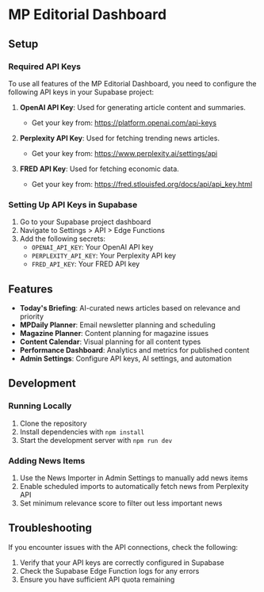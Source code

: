 
# MP Editorial Dashboard

## Setup

### Required API Keys

To use all features of the MP Editorial Dashboard, you need to configure the following API keys in your Supabase project:

1. **OpenAI API Key**: Used for generating article content and summaries.
   - Get your key from: https://platform.openai.com/api-keys

2. **Perplexity API Key**: Used for fetching trending news articles.
   - Get your key from: https://www.perplexity.ai/settings/api

3. **FRED API Key**: Used for fetching economic data.
   - Get your key from: https://fred.stlouisfed.org/docs/api/api_key.html

### Setting Up API Keys in Supabase

1. Go to your Supabase project dashboard
2. Navigate to Settings > API > Edge Functions
3. Add the following secrets:
   - `OPENAI_API_KEY`: Your OpenAI API key
   - `PERPLEXITY_API_KEY`: Your Perplexity API key
   - `FRED_API_KEY`: Your FRED API key

## Features

- **Today's Briefing**: AI-curated news articles based on relevance and priority
- **MPDaily Planner**: Email newsletter planning and scheduling
- **Magazine Planner**: Content planning for magazine issues
- **Content Calendar**: Visual planning for all content types
- **Performance Dashboard**: Analytics and metrics for published content
- **Admin Settings**: Configure API keys, AI settings, and automation

## Development

### Running Locally

1. Clone the repository
2. Install dependencies with `npm install`
3. Start the development server with `npm run dev`

### Adding News Items

1. Use the News Importer in Admin Settings to manually add news items
2. Enable scheduled imports to automatically fetch news from Perplexity API
3. Set minimum relevance score to filter out less important news

## Troubleshooting

If you encounter issues with the API connections, check the following:

1. Verify that your API keys are correctly configured in Supabase
2. Check the Supabase Edge Function logs for any errors
3. Ensure you have sufficient API quota remaining

